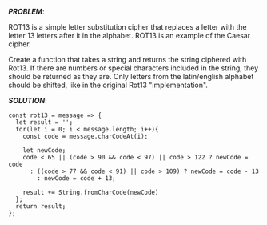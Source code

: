 ***PROBLEM***: 

ROT13 is a simple letter substitution cipher that replaces a letter with the letter 13 letters after it in the alphabet. ROT13 is an example of the Caesar cipher.

Create a function that takes a string and returns the string ciphered with Rot13. If there are numbers or special characters included in the string, they should be returned as they are. Only letters from the latin/english alphabet should be shifted, like in the original Rot13 "implementation".

***SOLUTION***:

    const rot13 = message => {
      let result = '';
      for(let i = 0; i < message.length; i++){
        const code = message.charCodeAt(i);
        
        let newCode;
        code < 65 || (code > 90 && code < 97) || code > 122 ? newCode = code
          : ((code > 77 && code < 91) || code > 109) ? newCode = code - 13
            : newCode = code + 13;
        
        result += String.fromCharCode(newCode)
      };
      return result;
    };